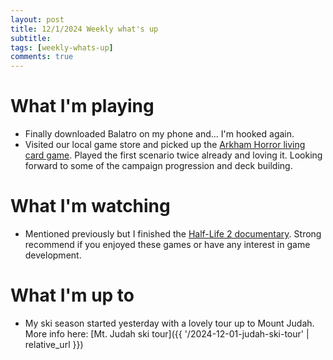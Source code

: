 ```yaml
---
layout: post
title: 12/1/2024 Weekly what's up
subtitle: 
tags: [weekly-whats-up]
comments: true
---
```


# What I'm playing
- Finally downloaded Balatro on my phone and... I'm hooked again.
- Visited our local game store and picked up the [Arkham Horror living card game](https://boardgamegeek.com/boardgame/205637/arkham-horror-the-card-game). Played the first scenario twice already and loving it. Looking forward to some of the campaign progression and deck building.

# What I'm watching
- Mentioned previously but I finished the [Half-Life 2 documentary](https://www.youtube.com/watch?v=YCjNT9qGjh4). Strong recommend if you enjoyed these games or have any interest in game development.

# What I'm up to
- My ski season started yesterday with a lovely tour up to Mount Judah. More info here: [Mt. Judah ski tour]({{ '/2024-12-01-judah-ski-tour' | relative_url }})